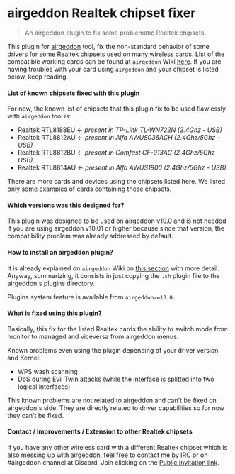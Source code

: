 # airgeddon Realtek chipset fixer

> An airgeddon plugin to fix some problematic Realtek chipsets.

This plugin for [airgeddon] tool, fix the non-standard behavior of some drivers for some Realtek chipsets used on many wireless cards.
List of the compatible working cards can be found at `airgeddon` Wiki [here]. If you are having troubles with your card using `airgeddon` and your chipset is listed below, keep reading.

#### List of known chipsets fixed with this plugin

For now, the known list of chipsets that this plugin fix to be used flawlessly with `airgeddon` tool is:

 - Realtek RTL8188EU <- _present in TP-Link TL-WN722N (2.4Ghz - USB)_
 - Realtek RTL8812AU <- _present in Alfa AWUS036ACH (2.4Ghz/5Ghz - USB)_
 - Realtek RTL8812BU <- _present in Comfast CF-913AC (2.4Ghz/5Ghz - USB)_
 - Realtek RTL8814AU <- _present in Alfa AWUS1900 (2.4Ghz/5Ghz - USB)_

There are more cards and devices using the chipsets listed here. We listed only some examples of cards containing these chipsets.

#### Which versions was this designed for?

This plugin was designed to be used on airgeddon v10.0 and is not needed if you are using airgeddon v10.01 or higher because since that version, the compatibility problem was already addressed by default.

#### How to install an airgeddon plugin?

It is already explained on `airgeddon` Wiki on [this section] with more detail. Anyway, summarizing, it consists in just copying the `.sh` plugin file to the airgeddon's plugins directory.

Plugins system feature is available from `airgeddon>=10.0`.

#### What is fixed using this plugin?

Basically, this fix for the listed Realtek cards the ability to switch mode from monitor to managed and viceversa from airgeddon menus.

Known problems even using the plugin depending of your driver version and Kernel:

 - WPS wash scanning
 - DoS during Evil Twin attacks (while the interface is splitted into two logical interfaces)

This known problems are not related to airgeddon and can't be fixed on airgeddon's side. They are directly related to driver capabilities so for now they can't be fixed.

#### Contact / Improvements / Extension to other Realtek chipsets

If you have any other wireless card with a different Realtek chipset which is also messing up with airgeddon, feel free to contact me by [IRC] or on #airgeddon channel at Discord. Join clicking on the [Public Invitation link].

[airgeddon]: https://github.com/v1s1t0r1sh3r3/airgeddon
[here]: https://github.com/v1s1t0r1sh3r3/airgeddon/wiki/Cards%20and%20Chipsets
[this section]: https://github.com/v1s1t0r1sh3r3/airgeddon/wiki/Plugins%20System#how-can-i-install-a-plugin-already-done-by-somebody
[IRC]: https://webchat.freenode.net/
[Public Invitation link]: https://discord.gg/sQ9dgt9
